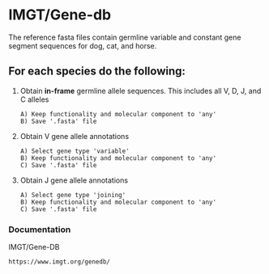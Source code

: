 # IMGT/Gene-db 
The reference fasta files contain germline variable and constant gene segment sequences for dog, cat, and horse.
## For each species do the following:
1) Obtain **in-frame** germline allele sequences. This includes all V, D, J, and C alleles
   ```
   A) Keep functionality and molecular component to 'any'
   B) Save '.fasta' file
   ```
2) Obtain V gene allele annotations
   ```
   A) Select gene type 'variable'
   B) Keep functionality and molecular component to 'any'
   C) Save '.fasta' file
   ```
3) Obtain J gene allele annotations
   ```
   A) Select gene type 'joining'
   B) Keep functionality and molecular component to 'any'
   C) Save '.fasta' file
   ```
### Documentation
IMGT/Gene-DB
```
https://www.imgt.org/genedb/
```
